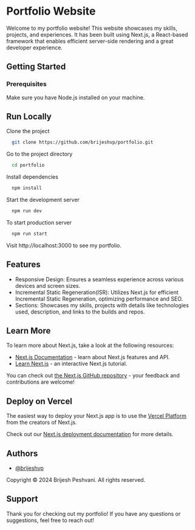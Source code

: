 
# Portfolio Website

Welcome to my portfolio website! This website showcases my skills, projects, and experiences. It has been built using Next.js, a React-based framework that enables efficient server-side rendering and a great developer experience.


## Getting Started
### Prerequisites
Make sure you have Node.js installed on your machine.


## Run Locally

Clone the project

```bash
  git clone https://github.com/brijeshvp/portfolio.git
```

Go to the project directory

```bash
  cd portfolio
```

Install dependencies

```bash
  npm install
```

Start the development server

```bash
  npm run dev
```

To start production server
```bash
  npm run start
```

Visit http://localhost:3000 to see my portfolio.

## Features

- Responsive Design: Ensures a seamless experience across various devices and screen sizes.
- Incremental Static Regeneration(ISR): Utilizes Next.js for efficient Incremental Static Regeneration, optimizing performance and SEO.
- Sections: Showcases my skills, projects with details like technologies used, description, and links to the builds and repos.

## Learn More

To learn more about Next.js, take a look at the following resources:

- [Next.js Documentation](https://nextjs.org/docs) - learn about Next.js features and API.
- [Learn Next.js](https://nextjs.org/learn) - an interactive Next.js tutorial.

You can check out [the Next.js GitHub repository](https://github.com/vercel/next.js/) - your feedback and contributions are welcome!

## Deploy on Vercel

The easiest way to deploy your Next.js app is to use the [Vercel Platform](https://vercel.com/new?utm_medium=default-template&filter=next.js&utm_source=create-next-app&utm_campaign=create-next-app-readme) from the creators of Next.js.

Check out our [Next.js deployment documentation](https://nextjs.org/docs/deployment) for more details.

## Authors

- [@brijeshvp](https://www.github.com/brijeshvp)

Copyright © 2024 Brijesh Peshvani. All rights reserved. 

## Support

Thank you for checking out my portfolio! If you have any questions or suggestions, feel free to reach out!